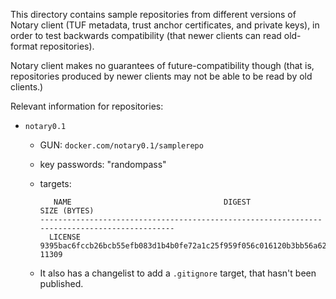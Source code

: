 This directory contains sample repositories from different versions of Notary client (TUF metadata, trust anchor certificates, and private keys), in order to test backwards compatibility (that newer clients can read old-format repositories).

Notary client makes no guarantees of future-compatibility though (that is, repositories produced by newer clients may not be able to be read by old clients.)

Relevant information for repositories:

- `notary0.1`
	- GUN: `docker.com/notary0.1/samplerepo`
	- key passwords: "randompass"
	- targets:

		```
		   NAME                                  DIGEST                                SIZE (BYTES)
		---------------------------------------------------------------------------------------------
		  LICENSE   9395bac6fccb26bcb55efb083d1b4b0fe72a1c25f959f056c016120b3bb56a62   11309
  		```
  	- It also has a changelist to add a `.gitignore` target, that hasn't been published.
